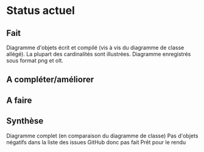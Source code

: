 Status actuel
=============

Fait
----
Diagramme d'objets écrit et compilé (vis à vis du diagramme de classe allégé).
La plupart des cardinalités sont illustrées.
Diagramme enregistrés sous format png et olt.


A compléter/améliorer
---------------------


A faire
-------


Synthèse
--------
Diagramme complet (en comparaison du diagramme de classe)
Pas d'objets négatifs dans la liste des issues GitHub donc pas fait
Prêt pour le rendu


